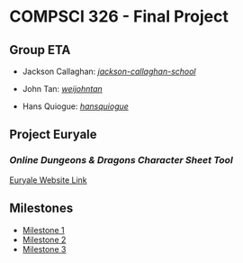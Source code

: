 # **COMPSCI 326 - Final Project**

## **Group ETA**

- Jackson Callaghan: *[jackson-callaghan-school](https://github.com/jackson-callaghan-school)*

- John Tan: *[weijohntan](https://github.com/weijohntan)*

- Hans Quiogue: *[hansquiogue](https://github.com/hansquiogue)*

## **Project Euryale**

### *Online Dungeons & Dragons Character Sheet Tool*

[Euryale Website Link](https://pacific-cove-11560.herokuapp.com/)

## Milestones
- [Milestone 1](https://github.com/hansquiogue/cs326-final-eta/blob/master/docs/milestone1.md)
- [Milestone 2](https://github.com/hansquiogue/cs326-final-eta/blob/master/docs/milestone2.md)
- [Milestone 3](https://github.com/hansquiogue/cs326-final-eta/blob/master/docs/milestone3.md)